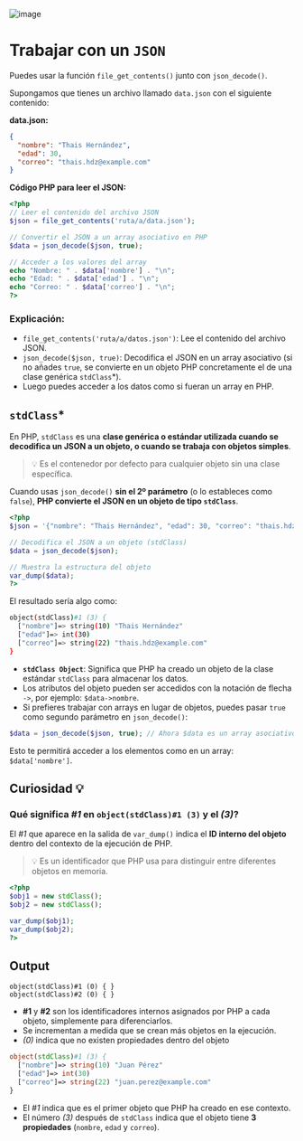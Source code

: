 

![image](https://github.com/user-attachments/assets/76bc857b-dca0-4254-9b24-0a1634e39d8f)

# Trabajar con un `JSON`
Puedes usar la función `file_get_contents()` junto con `json_decode()`.

Supongamos que tienes un archivo llamado `data.json` con el siguiente contenido:

**data.json:**

```json
{
  "nombre": "Thais Hernández",
  "edad": 30,
  "correo": "thais.hdz@example.com"
}
```

**Código PHP para leer el JSON:**

```php
<?php
// Leer el contenido del archivo JSON
$json = file_get_contents('ruta/a/data.json');

// Convertir el JSON a un array asociativo en PHP
$data = json_decode($json, true);

// Acceder a los valores del array
echo "Nombre: " . $data['nombre'] . "\n";
echo "Edad: " . $data['edad'] . "\n";
echo "Correo: " . $data['correo'] . "\n";
?>
```

### Explicación:

- `file_get_contents('ruta/a/datos.json')`: Lee el contenido del archivo JSON.
- `json_decode($json, true)`: Decodifica el JSON en un array asociativo (si no añades `true`, se convierte en un objeto PHP concretamente el de una clase genérica `stdClass`*).
- Luego puedes acceder a los datos como si fueran un array en PHP.



## `stdClass`*
En PHP, `stdClass` es una __clase genérica o estándar utilizada cuando se decodifica un JSON a un objeto, o cuando se trabaja con objetos simples__. 

> 💡 Es el contenedor por defecto para cualquier objeto sin una clase específica.

Cuando usas `json_decode()` __sin el 2º parámetro__ (o lo estableces como `false`), __PHP convierte el JSON en un objeto de tipo `stdClass`__. 

```php
<?php
$json = '{"nombre": "Thais Hernández", "edad": 30, "correo": "thais.hdz@example.com"}';

// Decodifica el JSON a un objeto (stdClass)
$data = json_decode($json);

// Muestra la estructura del objeto
var_dump($data);
?>
```

El resultado sería algo como:

```sh
object(stdClass)#1 (3) {
  ["nombre"]=> string(10) "Thais Hernández"
  ["edad"]=> int(30)
  ["correo"]=> string(22) "thais.hdz@example.com"
}
```

- **`stdClass Object`**: Significa que PHP ha creado un objeto de la clase estándar `stdClass` para almacenar los datos.
- Los atributos del objeto pueden ser accedidos con la notación de flecha `->`, por ejemplo: `$data->nombre`.
- Si prefieres trabajar con arrays en lugar de objetos, puedes pasar `true` como segundo parámetro en `json_decode()`:

```php
$data = json_decode($json, true); // Ahora $data es un array asociativo.
```
Esto te permitirá acceder a los elementos como en un array: `$data['nombre']`.


## Curiosidad 💡

### Qué significa _#1_ en `object(stdClass)#1 (3)` y el _(3)_?

El _#1_ que aparece en la salida de `var_dump()` indica el __ID interno del objeto__ dentro del contexto de la ejecución de PHP. 
> 💡 Es un identificador que PHP usa para distinguir entre diferentes objetos en memoria.

```php
<?php
$obj1 = new stdClass();
$obj2 = new stdClass();

var_dump($obj1);
var_dump($obj2);
?>
```

## Output
```plaintext
object(stdClass)#1 (0) { }
object(stdClass)#2 (0) { }
```
- __#1__ y __#2__ son los identificadores internos asignados por PHP a cada objeto, simplemente para diferenciarlos.
- Se incrementan a medida que se crean más objetos en la ejecución.
- _(0)_ indica que no existen propiedades dentro del objeto

```php
object(stdClass)#1 (3) {
  ["nombre"]=> string(10) "Juan Pérez"
  ["edad"]=> int(30)
  ["correo"]=> string(22) "juan.perez@example.com"
}
```

- El _#1_ indica que es el primer objeto que PHP ha creado en ese contexto.
- El número _(3)_ después de `stdClass` indica que el objeto tiene __3 propiedades__ (`nombre`, `edad` y `correo`).
